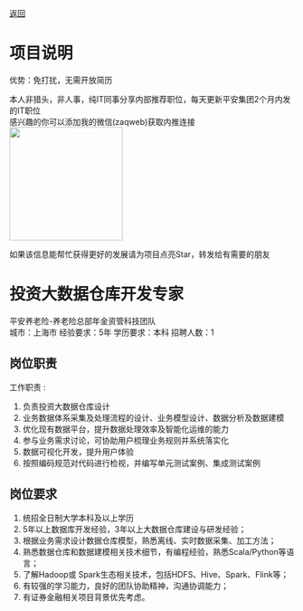 [返回](../)

# 项目说明

优势：免打扰，无需开放简历

本人非猎头，非人事，纯IT同事分享内部推荐职位，每天更新平安集团2个月内发的IT职位  
感兴趣的你可以添加我的微信(zaqweb)获取内推连接  
<img src="https://github.com/zaqweb/PA-IT-JOBS/blob/master/WechatICode.jpeg"  height="200" width="200">

如果该信息能帮忙获得更好的发展请为项目点亮Star，转发给有需要的朋友

# 投资大数据仓库开发专家
平安养老险-养老险总部年金资管科技团队  
城市：上海市 经验要求：5年 学历要求：本科  招聘人数：1

## 岗位职责
工作职责 :
1. 负责投资大数据仓库设计
2. 业务数据体系采集及处理流程的设计、业务模型设计、数据分析及数据建模
3. 优化现有数据平台，提升数据处理效率及智能化运维的能力
4. 参与业务需求讨论，可协助用户梳理业务规则并系统落实化
5. 数据可视化开发，提升用户体验
6. 按照编码规范对代码进行检视，并编写单元测试案例、集成测试案例

## 岗位要求
1. 统招全日制大学本科及以上学历
2.  5年以上数据库开发经验，3年以上大数据仓库建设与研发经验； 
3.  根据业务需求设计数据仓库模型，熟悉离线、实时数据采集、加工方法；
4.  熟悉数据仓库和数据建模相关技术细节，有编程经验，熟悉Scala/Python等语言；
5.  了解Hadoop或 Spark生态相关技术，包括HDFS、Hive、Spark、Flink等；
6.  有较强的学习能力，良好的团队协助精神，沟通协调能力； 
7.  有证券金融相关项目背景优先考虑。




